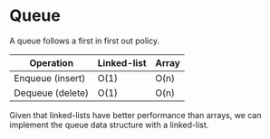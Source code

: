 # Queue

A queue follows a first in first out policy.

| Operation        | Linked-list | Array |
| ---------------- | ----------- | ----- |
| Enqueue (insert) | O(1)        | O(n)  |
| Dequeue (delete) | O(1)        | O(n)  |

Given that linked-lists have better performance than arrays, we can implement the queue data structure with a linked-list. 
